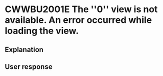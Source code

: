 # CWWBU2001E The ''0'' view is not available. An error occurred while loading the view.

## Explanation

## User response